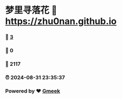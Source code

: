# 梦里寻落花 :link: https://zhu0nan.github.io 
### :page_facing_up: [3](https://zhu0nan.github.io/tag.html) 
### :speech_balloon: 0 
### :hibiscus: 2117 
### :alarm_clock: 2024-08-31 23:35:37 
### Powered by :heart: [Gmeek](https://github.com/Meekdai/Gmeek)
